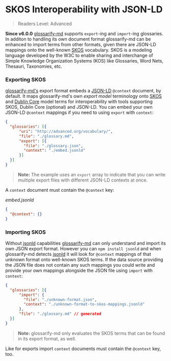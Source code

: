# SKOS Interoperability with JSON-LD

> Readers Level: Advanced

[glossarify-md]: https://github.com/about-code/glossarify-md
[headingidalgorithm]: ../README.md#headingidalgorithm
[SKOS]: http://w3.org/skos/
[DC]: http://purl.org/dc/terms/
[LD]: https://www.w3.org/standards/semanticweb/ontology
[JSON-LD]: https://json-ld.org
[jsonld]: https://npmjs.com/package/jsonld
[vocabularies]: https://www.w3.org/standards/semanticweb/ontology
[OWL]: https://www.w3.org/TR/2012/REC-owl2-overview-20121211/

**Since v6.0.0** [glossarify-md] supports `export`-ing and `import`-ing glossaries. In additon to handling its own document format glossarify-md can be enhanced to import terms from other formats, given there are JSON-LD mappings onto the well-known [SKOS] vocabulary. SKOS is a modeling language developed by the W3C to enable sharing and interchange of Simple Knowledge Organization Systems (KOS) like Glossaries, Word Nets, Thesauri, Taxonomies, etc.

### Exporting SKOS

[glossarify-md's][glossarify-md] export format embeds a [JSON-LD] `@context` document, by default. It maps glossarify-md's own *export model* terminology onto [SKOS] and [Dublin Core][DC] model terms for interoperability with tools supporting SKOS, Dublin Core (optional) and JSON-LD. You can embed your own JSON-LD `@context` mappings if you need to using `export` with `context`:

~~~json
{
  "glossaries": [{
      "uri": "http://advanced.org/vocabulary/",
      "file": "./glossary.md",
      "export": [{
        "file": "./glossary.json",
        "context": "./embed.jsonld"
      }]
  }]
}
~~~

> **Note:** The example uses an `export` array to indicate that you can write multiple export files with different JSON-LD contexts at once.

A `context` document must contain the `@context` key:

*embed.jsonld*
~~~json
{
  "@context": {}
}
~~~

### Importing SKOS

Without [jsonld] capabilities [glossarify-md] can only understand and import its own JSON export format. However you can `npm install jsonld` and when glossarify-md detects [jsonld] it will look for `@context` mappings of that unknown format onto well-known SKOS terms. If the data source providing the JSON file does not contain any such mappings you could write and provide your own mappings alongside the JSON file using `import` with `context`:

~~~json
{
  "glossaries": [{
      "import": {
        "file": "./unknown-format.json",
        "context": "./unknown-format-to-skos-mappings.jsonld"
      },
      "file": "./glossary.md" // generated
  }]
}
~~~

> **Note:** glossarify-md only evaluates the SKOS terms that can be found in its export format, as well.

Like for exports import `context` documents must contain the `@context` key, too.
